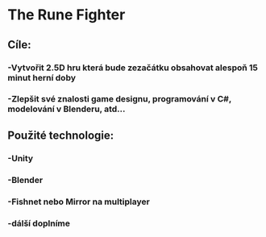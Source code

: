 # The Rune Fighter


## Cíle:

### -Vytvořit 2.5D hru která bude zezačátku obsahovat alespoň 15 minut herní doby
### -Zlepšit své znalosti game designu, programování v C#, modelování v Blenderu, atd...


## Použité technologie:

### -Unity
### -Blender
### -Fishnet nebo Mirror na multiplayer
### -dálší doplníme
